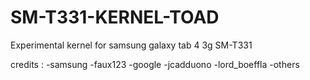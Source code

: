 # SM-T331-KERNEL-TOAD
Experimental kernel for samsung galaxy tab 4 3g SM-T331

credits  : -samsung
          -faux123
          -google
          -jcadduono
          -lord_boeffla
          -others
